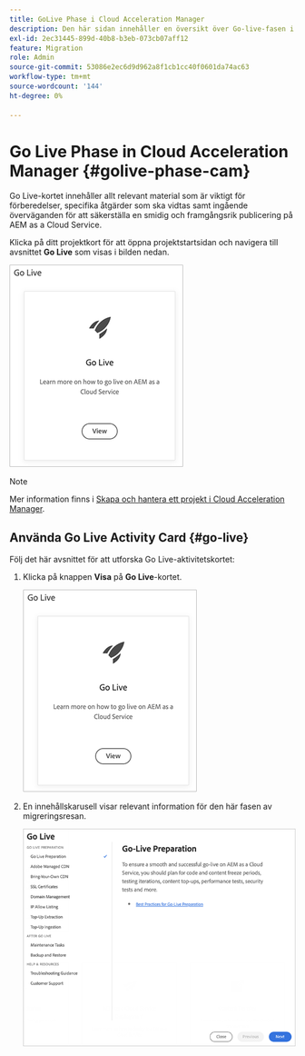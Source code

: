 ```yaml
---
title: GoLive Phase i Cloud Acceleration Manager
description: Den här sidan innehåller en översikt över Go-live-fasen i Cloud Acceleration Manager.
exl-id: 2ec31445-899d-40b8-b3eb-073cb07aff12
feature: Migration
role: Admin
source-git-commit: 53086e2ec6d9d962a8f1cb1cc40f0601da74ac63
workflow-type: tm+mt
source-wordcount: '144'
ht-degree: 0%

---
```


# Go Live Phase in Cloud Acceleration Manager {#golive-phase-cam}

Go Live-kortet innehåller allt relevant material som är viktigt för förberedelser, specifika åtgärder som ska vidtas samt ingående överväganden för att säkerställa en smidig och framgångsrik publicering på AEM as a Cloud Service.

Klicka på ditt projektkort för att öppna projektstartsidan och navigera till avsnittet **Go Live** som visas i bilden nedan.

![Go Live](/help/journey-migration/cloud-acceleration-manager/assets/golive-1.png)

>[!NOTE]
>Mer information finns i [Skapa och hantera ett projekt i Cloud Acceleration Manager](https://experienceleague.adobe.com/docs/experience-manager-cloud-service/moving/cloud-acceleration-manager/using-cam/getting-started-cam.html#create-project).


## Använda Go Live Activity Card {#go-live}

Följ det här avsnittet för att utforska Go Live-aktivitetskortet:

1. Klicka på knappen **Visa** på **Go Live**-kortet.

   ![Go Live - Visa](/help/journey-migration/cloud-acceleration-manager/assets/golive-1.png)

1. En innehållskarusell visar relevant information för den här fasen av migreringsresan.

   ![Innehållskarusellen visar relevant information](/help/journey-migration/cloud-acceleration-manager/assets/golive-2.png)
